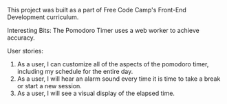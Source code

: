 This project was built as a part of Free Code Camp's Front-End Development curriculum.

Interesting Bits:
The Pomodoro Timer uses a web worker to achieve accuracy.

User stories:
1. As a user, I can customize all of the aspects of the pomodoro timer, including my schedule for the entire day.
2. As a user, I will hear an alarm sound every time it is time to take a break or start a new session. 
3. As a user, I will see a visual display of the elapsed time.

